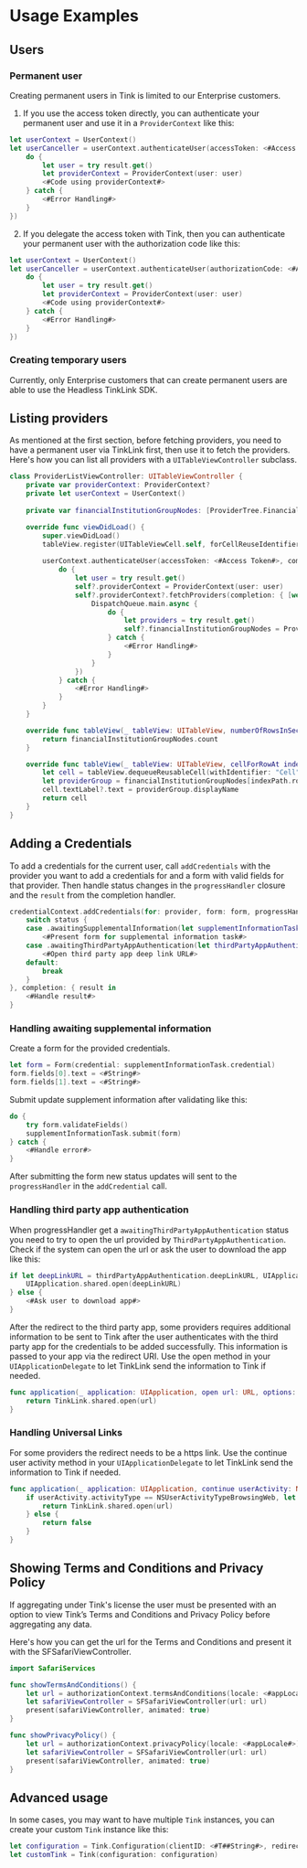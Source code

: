 # Usage Examples

## Users

### Permanent user
Creating permanent users in Tink is limited to our Enterprise customers. 

1. If you use the access token directly, you can authenticate your permanent user and use it in a `ProviderContext` like this:
```swift
let userContext = UserContext()
let userCanceller = userContext.authenticateUser(accessToken: <#Access Token#>, completion: { result in
    do {
        let user = try result.get()
        let providerContext = ProviderContext(user: user)
        <#Code using providerContext#>
    } catch {
        <#Error Handling#>
    }
})
```
2. If you delegate the access token with Tink, then you can authenticate your permanent user with the authorization code like this: 
```swift
let userContext = UserContext()
let userCanceller = userContext.authenticateUser(authorizationCode: <#AuthorizationCode#>, completion: { result in
    do {
        let user = try result.get()
        let providerContext = ProviderContext(user: user)
        <#Code using providerContext#>
    } catch {
        <#Error Handling#>
    }
})
```

### Creating temporary users
Currently, only Enterprise customers that can create permanent users are able to use the Headless TinkLink SDK.

## Listing providers

As mentioned at the first section, before fetching providers, you need to have a permanent user via TinkLink first, then use it to fetch the providers. 
Here's how you can list all providers with a `UITableViewController` subclass.  

```swift
class ProviderListViewController: UITableViewController {
    private var providerContext: ProviderContext?
    private let userContext = UserContext()
    
    private var financialInstitutionGroupNodes: [ProviderTree.FinancialInstitutionGroupNode] = []

    override func viewDidLoad() {
        super.viewDidLoad()
        tableView.register(UITableViewCell.self, forCellReuseIdentifier: "Cell")
        
        userContext.authenticateUser(accessToken: <#Access Token#>, completion: { result in
            do {
                let user = try result.get()
                self?.providerContext = ProviderContext(user: user)
                self?.providerContext?.fetchProviders(completion: { [weak self] result in
                    DispatchQueue.main.async {
                        do {
                            let providers = try result.get()
                            self?.financialInstitutionGroupNodes = ProviderTree(providers: providers).financialInstitutionGroups
                        } catch {
                            <#Error Handling#>
                        }
                    }
                })
            } catch {
                <#Error Handling#>
            }
        }
    }

    override func tableView(_ tableView: UITableView, numberOfRowsInSection section: Int) -> Int {
        return financialInstitutionGroupNodes.count
    }

    override func tableView(_ tableView: UITableView, cellForRowAt indexPath: IndexPath) -> UITableViewCell {
        let cell = tableView.dequeueReusableCell(withIdentifier: "Cell", for: indexPath)
        let providerGroup = financialInstitutionGroupNodes[indexPath.row]
        cell.textLabel?.text = providerGroup.displayName
        return cell
    }
}
```

## Adding a Credentials

To add a credentials for the current user, call `addCredentials` with the provider you want to add a credentials for and a form with valid fields for that provider.
Then handle status changes in the `progressHandler` closure and the `result` from the completion handler.

```swift
credentialContext.addCredentials(for: provider, form: form, progressHandler: { status in
    switch status {
    case .awaitingSupplementalInformation(let supplementInformationTask):
        <#Present form for supplemental information task#>
    case .awaitingThirdPartyAppAuthentication(let thirdPartyAppAuthentication):
        <#Open third party app deep link URL#>
    default:
        break
    }
}, completion: { result in
    <#Handle result#>
}
```

### Handling awaiting supplemental information

Create a form for the provided credentials.

```swift
let form = Form(credential: supplementInformationTask.credential)
form.fields[0].text = <#String#>
form.fields[1].text = <#String#>
```

Submit update supplement information after validating like this:

```swift
do {
    try form.validateFields()
    supplementInformationTask.submit(form)
} catch {
    <#Handle error#>
}
```

After submitting the form new status updates will sent to the `progressHandler` in the `addCredential` call.

### Handling third party app authentication

When progressHandler get a `awaitingThirdPartyAppAuthentication` status you need to try to open the url provided by `ThirdPartyAppAuthentication`. Check if the system can open the url or ask the user to download the app like this:

```swift
if let deepLinkURL = thirdPartyAppAuthentication.deepLinkURL, UIApplication.shared.canOpenURL(deepLinkURL) {
    UIApplication.shared.open(deepLinkURL)
} else {
    <#Ask user to download app#>
}
```

After the redirect to the third party app, some providers requires additional information to be sent to Tink after the user authenticates with the third party app for the credentials to be added successfully. This information is passed to your app via the redirect URI. Use the open method in your `UIApplicationDelegate` to let TinkLink send the information to Tink if needed.

```swift
func application(_ application: UIApplication, open url: URL, options: [UIApplication.OpenURLOptionsKey : Any] = [:]) -> Bool {
    return TinkLink.shared.open(url)
}
```

### Handling Universal Links
For some providers the redirect needs to be a https link. Use the continue user activity method in your `UIApplicationDelegate` to let TinkLink send the information to Tink if needed.

```swift
func application(_ application: UIApplication, continue userActivity: NSUserActivity, restorationHandler: @escaping ([UIUserActivityRestoring]?) -> Void) -> Bool {
    if userActivity.activityType == NSUserActivityTypeBrowsingWeb, let url = userActivity.webpageURL {
        return TinkLink.shared.open(url)
    } else {
        return false
    }
}
```

## Showing Terms and Conditions and Privacy Policy
If aggregating under Tink's license the user must be presented with an option to view Tink’s Terms and Conditions and Privacy Policy before aggregating any data.

Here's how you can get the url for the Terms and Conditions and present it with the SFSafariViewController.

```swift
import SafariServices

func showTermsAndConditions() {
    let url = authorizationContext.termsAndConditions(locale: <#appLocale#>)
    let safariViewController = SFSafariViewController(url: url)
    present(safariViewController, animated: true)
}

func showPrivacyPolicy() {
    let url = authorizationContext.privacyPolicy(locale: <#appLocale#>)
    let safariViewController = SFSafariViewController(url: url)
    present(safariViewController, animated: true)
}
```

## Advanced usage 
In some cases, you may want to have multiple `Tink` instances, you can create your custom `Tink` instance like this:

```swift
let configuration = Tink.Configuration(clientID: <#T##String#>, redirectURI: <#T##URL#>)
let customTink = Tink(configuration: configuration)
```
